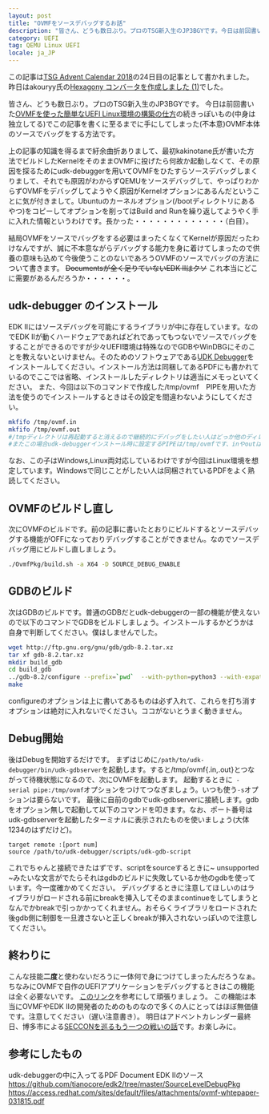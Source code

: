 ```yaml
---
layout: post
title: "OVMFをソースデバッグするお話"
description: "皆さん、どうも数日ぶり。プロのTSG新入生のJP3BGYです。今日は前回書いたOVMFを使った簡単なUEFI Linux環境の構築の仕方の続きっぽいもの(中身は独立してる)でこの記事を書くに至るまでに手にしてしまった(不本意)OVMF本体のソースでバッグをする方法です。"
category: UEFI
tag: QEMU Linux UEFI
locale: ja_JP
---
```


この記事は[TSG Advent Calendar 2018](https://adventar.org/calendars/3450)の24日目の記事として書かれました。
昨日はakouryy氏の[Hexagony コンバータを作成しました (1)](http://akouryy.hatenablog.jp/entry/hexagony/converter-1)でした。

皆さん、どうも数日ぶり。プロのTSG新入生のJP3BGYです。
今日は前回書いた[OVMFを使った簡単なUEFI Linux環境の構築の仕方](https://jp3bgy.github.io/blog/qemu%20linux%20uefi/2018/12/18/Run-Linux-on-QEMU-Easily.html)の続きっぽいもの(中身は独立してる)でこの記事を書くに至るまでに手にしてしまった(不本意)OVMF本体のソースでバッグをする方法です。

上の記事の知識を得るまで紆余曲折ありまして、最初kakinotane氏が書いた方法でビルドしたKernelをそのままOVMFに投げたら何故か起動しなくて、その原因を探るためにudk-debuggerを用いてOVMFをひたすらソースデバッグしまくりまして、それでも原因がわからずQEMUをソースデバッグして、やっぱりわからずOVMFをデバッグしてようやく原因がKernelオプションにあるんだということに気が付きまして。Ubuntuのカーネルオプション(/bootディレクトリにあるやつ)をコピーしてオプションを削ってはBuild and Runを繰り返してようやく手に入れた情報というわけです。長かった・・・・・・・・・・・・・（白目）。

結局OVMFをソースでバッグをする必要はまったくなくてKernelが原因だったわけなんですが、誠に不本意ながらデバッグする能力を身に着けてしまったので供養の意味も込めて今後使うことのないであろうOVMFのソースでバッグの方法について書きます。 ~~Documentsが全く足りていないEDK IIはクソ~~ これ本当にどこに需要があるんだろうか・・・・・・。

## udk-debugger のインストール

EDK IIにはソースデバッグを可能にするライブラリが中に存在しています。なのでEDK IIが動くハードウェアであればどれであってもつないでソースでバッグをすることができるのですが少々UEFI環境は特殊なのでGDBやWinDBGにそのことを教えないといけません。そのためのソフトウェアである[UDK Debugger](https://firmware.intel.com/develop/intel-uefi-tools-and-utilities/intel-uefi-development-kit-debugger-tool)をインストールしてください。インストール方法は同梱してあるPDFにも書かれているのでここでは省略、インストールしたディレクトリは適当にメモっといてください。
また、今回は以下のコマンドで作成した/tmp/ovmf　PIPEを用いた方法を使うのでインストールするときはその設定を間違わないようにしてください。
```bash
mkfifo /tmp/ovmf.in
mkfifo /tmp/ovmf.out
#/tmpディレクトリは再起動すると消えるので継続的にデバッグをしたい人はどっか他のディレクトリを指定しましょう
#またこの場合udk-debuggerインストール時に設定するPIPEは/tmp/ovmfです、inやoutはつけないよう注意してください
```
なお、この子はWindows,Linux両対応しているわけですが今回はLinux環境を想定しています。Windowsで同じことがしたい人は同梱されているPDFをよく熟読してください。

## OVMFのビルドし直し

次にOVMFのビルドです。前の記事に書いたとおりにビルドするとソースデバッグする機能がOFFになっておりデバッグすることができません。なのでソースデバッグ用にビルドし直しましょう。
```bash
./OvmfPkg/build.sh -a X64 -D SOURCE_DEBUG_ENABLE
```

## GDBのビルド

次はGDBのビルドです。普通のGDBだとudk-debuggerの一部の機能が使えないので以下のコマンドでGDBをビルドしましょう。インストールするかどうかは自身で判断してください。僕はしませんでした。
```bash
wget http://ftp.gnu.org/gnu/gdb/gdb-8.2.tar.xz
tar xf gdb-8.2.tar.xz
mkdir build_gdb
cd build_gdb
../gdb-8.2/configure --prefix=`pwd`  --with-python=python3 --with-expat --target=x86_64-w64-mingw32
make
```
configureのオプションは上に書いてあるものは必ず入れて、これらを打ち消すオプションは絶対に入れないでください。ココがないとうまく動きません。

## Debug開始

後はDebugを開始するだけです。
まずはじめに```/path/to/udk-debugger/bin/udk-gdbserver```を起動します。すると/tmp/ovmf{.in,.out}とつながって待機状態になるので、次にOVMFを起動します。
起動するときに``` -serial pipe:/tmp/ovmf```オプションをつけてつなぎましょう。いつも使う```-s```オプションは要らないです。
最後に自前のgdbでudk-gdbserverに接続します。gdbをオプション無しで起動して以下のコマンドを叩きます。なお、ポート番号はudk-gdbserverを起動したターミナルに表示されたものを使いましょう(大体1234のはずだけど)。
```
target remote :[port num]
source /path/to/udk-debugger/scripts/udk-gdb-script
```
これでちゃんと接続できたはずです、scriptをsourceするときに~ unsupported ~みたいな文言がでたらそれはgdbのビルドに失敗しているか他のgdbを使っています。今一度確かめてください。
デバッグするときに注意してほしいのはライブラリがロードされる前にbreakを挿入してそのままcontinueをしてしまうとなんでかbreakで引っかかってくれません。おそらくライブラリをロードされた後gdb側に制御を一旦渡さないと正しくbreakが挿入されないっぽいので注意してください。

## 終わりに

こんな技能**二度**と使わないだろうに一体何で身につけてしまったんだろうなぁ。
ちなみにOVMFで自作のUEFIアプリケーションをデバッグするときはこの機能は全く必要ないです。
[このリンク](https://github.com/tianocore/tianocore.github.io/wiki/How-to-debug-OVMF-with-QEMU-using-GDB)を参考にして頑張りましょう。
この機能は本当にOVMFやEDK IIの開発者のためのものなので多くの人にとってはほぼ無価値です。注意してください（遅い注意書き）。
明日はアドベントカレンダー最終日、博多市による[SECCONを巡るもう一つの戦いの話]()です。お楽しみに。

## 参考にしたもの

udk-debuggerの中に入ってるPDF Document
EDK IIのソース
https://github.com/tianocore/edk2/tree/master/SourceLevelDebugPkg
https://access.redhat.com/sites/default/files/attachments/ovmf-whtepaper-031815.pdf
